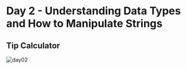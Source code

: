 # Day 2 - Understanding Data Types and How to Manipulate Strings

## Tip Calculator
![day02](https://user-images.githubusercontent.com/98851253/154178407-2fd555e2-2bdd-4a87-ad03-477e07cb307e.gif)
